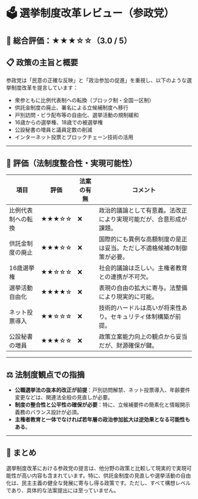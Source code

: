 # 🗳 選挙制度改革レビュー（参政党）

## 🌟 総合評価：★★★☆☆（3.0 / 5）

## 📋 政策の主旨と概要

参政党は「民意の正確な反映」と「政治参加の促進」を重視し、以下のような選挙制度改革を提言しています：

- 衆参ともに比例代表制への転換（ブロック制・全国一区制）
- 供託金制度の廃止、署名による立候補制度へ移行
- 戸別訪問・ビラ配布等の自由化、選挙活動の規制緩和
- 16歳からの選挙権、18歳での被選挙権
- 公設秘書の増員と議員定数の削減
- インターネット投票とブロックチェーン技術の活用

---

## 🧾 評価（法制度整合性・実現可能性）

| 項目 | 評価 | 法案の有無 | コメント |
|------|------|------------|----------|
| 比例代表制への転換 | ★★★☆☆ | ❌ | 政治的議論として有意義。法改正により実現可能だが、合意形成が課題。 |
| 供託金制度の廃止 | ★★★☆☆ | ❌ | 国際的にも異例な高額制度の是正は妥当。ただし不適格候補の制御策が必要。 |
| 16歳選挙権 | ★★☆☆☆ | ❌ | 社会的議論は乏しい。主権者教育との連携が不可欠。 |
| 選挙活動自由化 | ★★★★☆ | ❌ | 表現の自由の拡大に寄与。法整備により現実的に可能。 |
| ネット投票導入 | ★★☆☆☆ | ❌ | 技術的ハードルは高いが将来性あり。セキュリティ体制構築が前提。 |
| 公設秘書の増員 | ★★★☆☆ | ❌ | 政策立案能力向上の観点から妥当だが、財源確保が鍵。 |

---

## ⚖ 法制度観点での指摘

- **公職選挙法の抜本的改正が前提**：戸別訪問解禁、ネット投票導入、年齢要件変更などは、関連法全般の見直しが必要。
- **制度の整合性と公平性の確保が必要**：特に、立候補要件の簡素化と情報開示義務のバランス設計が必須。
- **主権者教育と一体でなければ若年層の政治参加拡大は逆効果となる可能性もある**。

---

## 🧩 まとめ

選挙制度改革における参政党の提言は、他分野の政策と比較して現実的で実現可能性が高い内容も含まれています。特に、供託金制度の見直しや選挙活動の自由化は、民主主義の健全な発展に寄与し得る政策です。ただし、すべて構想レベルであり、具体的な法案提出には至っていません。
